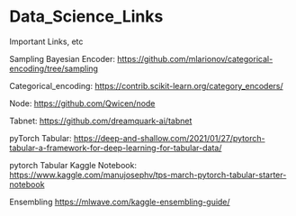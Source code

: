 # Data_Science_Links
Important Links, etc

Sampling Bayesian Encoder: https://github.com/mlarionov/categorical-encoding/tree/sampling

Categorical_encoding: https://contrib.scikit-learn.org/category_encoders/

Node: https://github.com/Qwicen/node

Tabnet: https://github.com/dreamquark-ai/tabnet

pyTorch Tabular: https://deep-and-shallow.com/2021/01/27/pytorch-tabular-a-framework-for-deep-learning-for-tabular-data/

pytorch Tabular Kaggle Notebook: https://www.kaggle.com/manujosephv/tps-march-pytorch-tabular-starter-notebook

Ensembling https://mlwave.com/kaggle-ensembling-guide/
